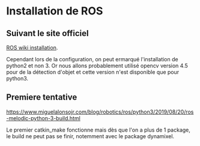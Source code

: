 # Installation de ROS

## Suivant le site officiel
[ROS wiki installation](http://wiki.ros.org/melodic/Installation/Ubuntu).

Cependant lors de la configuration, on peut ermarqué l'installation de python2 et non 3. Or nous allons probablement utilisé opencv version 4.5 pour de la détection d'objet et cette version n'est disponible que pour python3.

## Premiere tentative
https://www.miguelalonsojr.com/blog/robotics/ros/python3/2019/08/20/ros-melodic-python-3-build.html

Le premier catkin_make fonctionne mais dès que l'on a plus de 1 package, le build ne peut pas se finir, notemment avec le package dynamixel.
